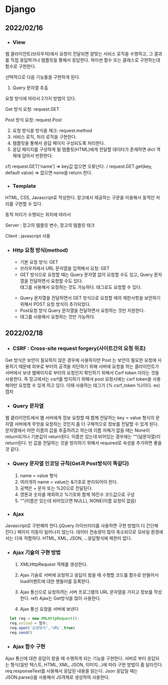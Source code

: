 # Django

## 2022/02/16

- ### **View**
 
웹 클라이언트(브라우저)에서 요청이 전달되면 알맞는 서비스 로직을 수행하고, 그 결과를 직접 응답하거나 템플릿을 통해서 응답한다. 파이썬 함수 또는 클래스로 구현하는데 함수로 구현한다.

선택적으로 다음 기능들을 구현하게 된다.

1. Query 문자열 추출

요청 방식에 따라서 2가지 방법이 있다.

Get 방식 요청: request.GET

Post 방식 요청: request.Post

2. 요청 방식을 방식을 체크: request.method 
3. 서비스 로직, 처리 로직을 구현한다.
4. 템플릿을 통해서 응답 페이지 구성되도록 처리한다.
5. 응답 페이지를 구성하게 될 템플릿(HTML)에게 전달할 데이터가 존재하면 dict 객체에 담아서 반환한다.

cf) request.GET['name'] => key값 없으면 오류난다. / request.GET.get(key, default value) => 없으면 none을 return 한다.


- ### **Template**

HTML, CSS, Javascript로 작성한다. 장고에서 제공하는 구문을 이용해서 동적인 처리를 구현할 수 있다.

동적 처리가 수행되는 위치에 따라서

Server : 장고의 템플릿 변수, 장고의 템플릿 태크

Client : javascript 사용


- ### **Http 요청 방식(method)**
  - 기본 요청 방식: GET
  - 브라우저에서 URL 문자열을 입력해서 요청: GET
  - GET 방식으로 요청할 때는 Query 문자열 없이 요청할 수도 있고, Query 문자열을 전달하면서 요청할 수도 있다. <form> 태그를 사용해서 요청하는 것도 가능하다. <a> 태그로도 요청할 수 있다.
  - Query 문자열을 전달하면서 GET 방식으로 요청할 때의 제한사항을 보안하기 위해서 POST 요청 방식이 추가되었다.
  - Post요청 방식 Query 문자열을 전달하면서 요청하는 것만 지원한다.
  - <form> 태그를 사용해서 요청하는 것만 가능하다.
 
 ## 2022/02/18

 - ### **CSRF** : Cross-site request forgery(사이트간의 요청 위조)
Get 방식은 보안이 필요하지 않은 경우에 사용하지만 Post 는 보안이 필요한 요청에 사용하기 때문에 외부로 부터의 공격을 차단하기 위해 서버에 요청을 하는 클라이언트가
서버에서 보낸 웹페이지로 부터의 요청인지 확인하기 위해서 Csrf token 이라는 것을 사용한다. 즉 장고에서는 csrf를 방지하기 위해서 post 요청시에는 csrf token을 사용해야만
요청할 수 있게 하고 있다. 이때 사용하는 태그가 {% csrf_token %}이다.
ex) 캡차
 
 - ### Query 문자열 
 
웹 클라이언트에서 웹 서버에게 정보 요청할 때 함께 전달하는 key = value 형식의 문자열
서버에게 무엇을 요청하는 것인지 좀 더 구체적으로 정보를 전달할 수 있게 된다.
문자열에서 어떤 이름의 값을 추출하려고 하는데 이름 자체가 없을 때는 None이 return되거나 기본값이 return된다. 이름은 있는데 비어있는 경우에는 ""(널문자열)이 return된다.
빈 값을 전달하는 것을 방지하기 위해서 required로 속성을 추가하면 좋을 것 같다.
 
 - ### Query 문자열 인코딩 규칙(Get과 Post방식이 똑같다)
    1. name = value 형식
    2. 여러개의 name = value는 &기호로 분리되어야 한다.
    3. 공백은 + 문자 또는 %20으로 전달된다.
    4. 영문과 숫자를 제외하고 %기호와 함께 16진수 코드값으로 구성
    5. ""(이름은 있는데 비어있으면 NULL), NONE(이름 요청이 없음)
  
 - ### Ajax
 Javascript로 구현해야 한다.(jQuery 라이브러리를 사용하면 구현 방법이 더 간단해 진다.)
 페이지 이동이 일어나지 않는다.
 데이터 전송량이 많이 축소되므로 모바일 환경에서는 더욱 적합하다.
 HTML, XML, JSON, ...응답형식에 제한이 없다.
 
 - ### Ajax 기술의 구현 방법
    1. XMLHttpRequest 객체를 생성한다.
  
    2. Ajax 기술로 서버에 요청하고 응답이 왔을 때 수행할 코드를 함수로 만들어서 load이벤트에 대한 핸들러를 등록한다.
 
    3. Ajax 통신으로 요청하려는 서버 프로그램의 URL 문자열을 가지고 정보를 작성한다. ref) Ajax는 Get방식을 많이 사용한다.
 
    4. Ajax 통신 요청을 서버에 보낸다
 
```javascript
  let req = new XMLHttpRequest();
  req.onload = 함수;
  req.open('요청방식','URL',true)
  req.send()
```

- ### Ajax 함수 구현
Ajax 통신에 대한 응답이 왔을 때 수행하게 되는 기능을 구현한다. 서버로 부터 응답되는 형식(일반 텍스트, HTML, XML, JSON, 이미지...)에 따라 구현 방법이 좀 달라진다.
req.responseText를 사용해서 응답된 내용을 읽는다. Json 응답일 때는 JSON.parse()를 사용해서 JS객체로 생성하여 사용한다.

